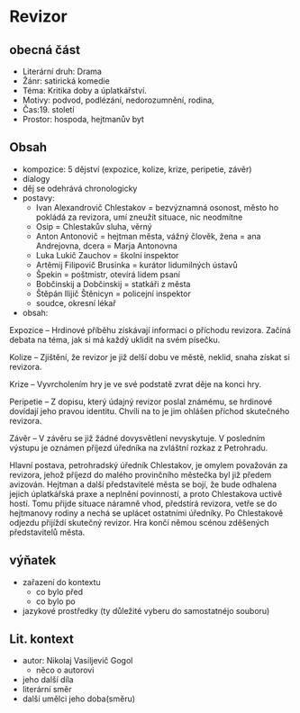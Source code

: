 # Revizor

## obecná část

- Literární druh: Drama
- Žánr: satirická komedie
- Téma: Kritika doby a úplatkářství.
- Motivy: podvod, podlézání, nedorozumnění, rodina, 
- Čas:19. století
- Prostor: hospoda, hejtmanův byt

## Obsah

- kompozice: 5 dějství (expozice, kolize, krize, peripetie, závěr)
- dialogy
- děj se odehrává chronologicky
- postavy:
  - Ivan Alexandrovič Chlestakov = bezvýznamná osonost, město ho pokládá za revizora, umí zneužít situace, nic neodmítne
  - Osip = Chlestakův sluha, věrný
  - Anton Antonovič = hejtman města, vážný člověk, žena = ana Andrejovna, dcera = Marja Antonovna
  - Luka Lukič Zauchov = školní inspektor
  - Artěmij Filipovič Brusinka = kurátor lidumilných ústavů
  - Špekin = poštmistr, otevírá lidem psaní
  - Bobčinskij a Dobčinskij = statkáři z města
  - Štěpán Ilijič Štěnicyn = policejní inspektor
  - soudce, okresní lékař
- obsah:

Expozice – Hrdinové příběhu získávají informaci o příchodu revizora. Začíná debata na téma, jak si má každý uklidit na svém písečku.

Kolize – Zjištění, že revizor je již delší dobu ve městě, neklid, snaha získat si revizora.

Krize – Vyvrcholením hry je ve své podstatě zvrat děje na konci hry.

Peripetie – Z dopisu, který údajný revizor poslal známému, se hrdinové dovídají jeho pravou identitu. Chvíli na to je jim ohlášen příchod skutečného revizora.

Závěr – V závěru se již žádné dovysvětlení nevyskytuje. V posledním výstupu je oznámen příjezd úředníka na zvláštní rozkaz z Petrohradu.

Hlavní postava, petrohradský úředník Chlestakov, je omylem považován za revizora, jehož příjezd do malého provinčního městečka byl již předem avizován. Hejtman a další představitelé města se bojí, že bude odhalena jejich úplatkářská praxe a neplnění povinností, a proto Chlestakova uctivě hostí. Tomu přijde situace náramně vhod, předstírá revizora, vetře se do hejtmanovy rodiny a nechá se uplácet ostatními úředníky. Po Chlestakově odjezdu přijíždí skutečný revizor. Hra končí němou scénou zděšených představitelů města.

## výňatek

- zařazení do kontextu
  - co bylo před
  - co bylo po
- jazykové prostředky (ty důležité vyberu do samostatnéjo souboru)

## Lit. kontext

- autor: Nikolaj Vasiljevič Gogol
  - něco o autorovi
- jeho další díla
- literární směr
- další umělci jeho doba(směru)
